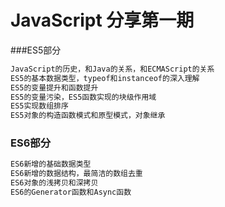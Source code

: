 # JavaScript 分享第一期
###ES5部分
``` javascript
JavaScript的历史，和Java的关系，和ECMAScript的关系
ES5的基本数据类型，typeof和instanceof的深入理解
ES5的变量提升和函数提升
ES5的变量污染，ES5函数实现的块级作用域
ES5实现数组排序
ES5对象的构造函数模式和原型模式，对象继承
```
### ES6部分
```javascript
ES6新增的基础数据类型
ES6新增的数据结构，最简洁的数组去重
ES6对象的浅拷贝和深拷贝
ES6的Generator函数和Async函数
```